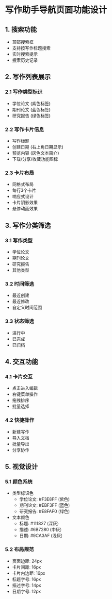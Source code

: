 # 写作助手导航页面功能设计

## 1. 搜索功能
- 顶部搜索框
- 支持按写作标题搜索
- 实时搜索提示
- 搜索历史记录

## 2. 写作列表展示

### 2.1 写作类型标识
- 学位论文 (紫色标签)
- 期刊论文 (蓝色标签) 
- 研究报告 (绿色标签)

### 2.2 写作卡片信息
- 写作标题
- 创建日期 (右上角日期显示)
- 预览内容 (灰色文本简介)
- 下载/分享/收藏功能图标

### 2.3 卡片布局
- 网格式布局
- 每行3个卡片
- 响应式设计
- 卡片阴影效果
- 悬停动画效果

## 3. 写作分类筛选

### 3.1 写作类型
- 学位论文
- 期刊论文
- 研究报告
- 其他类型

### 3.2 时间筛选
- 最近创建
- 最近修改
- 自定义时间范围

### 3.3 状态筛选
- 进行中
- 已完成
- 已归档

## 4. 交互功能

### 4.1 卡片交互
- 点击进入编辑
- 右键菜单操作
- 拖拽排序
- 批量选择

### 4.2 快捷操作
- 新建写作
- 导入文档
- 批量导出
- 分享协作

## 5. 视觉设计

### 5.1 颜色系统
- 类型标识色
  - 学位论文: #F3E8FF (紫色)
  - 期刊论文: #EBF3FF (蓝色)
  - 研究报告: #E8FAF0 (绿色)
- 文本颜色
  - 标题: #111827 (深灰)
  - 描述: #6B7280 (中灰)
  - 日期: #9CA3AF (浅灰)

### 5.2 布局规范
- 页面边距: 24px
- 卡片间距: 16px
- 卡片内边距: 16px
- 标题字号: 16px
- 描述字号: 14px
- 日期字号: 12px